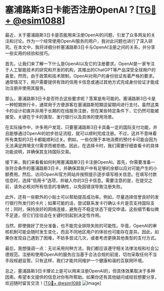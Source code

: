 # 塞浦路斯3日卡能否注册OpenAI？[[TG💪+ @esim1088](https://t.me/s/esim1088)]

最近，关于塞浦路斯3日卡是否能用来注册OpenAI的问题，引发了众多网友的关注和讨论。作为一个经常使用OpenAI服务的用户，我对此问题也进行了深入研究。在本文中，我将详细分析塞浦路斯3日卡与OpenAI注册之间的关系，并分享一些实用的经验和技巧。

首先，让我们来了解一下什么是OpenAI以及它的注册要求。OpenAI是一家专注于人工智能技术的研究和开发的机构，其推出的ChatGPT等产品深受全球用户的喜爱。然而，由于政策和技术限制，OpenAI对用户的身份验证有着严格的要求。通常情况下，用户需要提供有效的信用卡信息或通过其他方式完成身份验证才能成功注册并使用其服务。

那么，塞浦路斯3日卡是否符合这些要求呢？答案是有可能的。塞浦路斯3日卡是一种短期旅行卡，通常用于方便游客在塞浦路斯短期逗留期间进行支付。虽然这类卡的设计初衷并非用于长期的在线服务注册，但在某些特定条件下，它仍然可能被接受。关键在于卡的类型、发行银行以及具体的使用场景。

在实际操作中，许多用户发现，只要塞浦路斯3日卡具备一定的国际支付功能，并且能够通过OpenAI的初步验证流程，就可以顺利完成注册。不过，这并不意味着所有类型的3日卡都能顺利过关。例如，一些仅限于本地消费的预付卡可能会因为无法满足跨境支付需求而被拒绝。因此，在选择卡时，我们需要仔细查看卡的具体功能说明，并确保其支持国际交易。

接下来，我们来看看如何利用塞浦路斯3日卡注册OpenAI。首先，你需要准备一张符合条件的塞浦路斯3日卡，并确保其账户中有足够的余额以应对可能产生的小额费用。然后，访问OpenAI官方网站并按照提示逐步填写相关信息。在填写付款信息时，选择“信用卡”选项，并输入你的3日卡信息。需要注意的是，在提交之前，请务必核对所有信息的准确性，以免因错误导致注册失败。

此外，还有一些额外的小贴士可以帮助提高成功率。例如，尽量选择信誉良好的发行银行所发行的卡片；如果可能的话，尝试联系发卡行确认卡片是否支持国际支付；同时，保持良好的网络连接，避免在不稳定状态下提交申请。这些细节看似微不足道，但它们往往会在关键时刻起到决定性作用。

当然，即使做好了充分准备，也不能完全排除失败的可能性。毕竟，OpenAI的审核机制可能会随时发生变化，而且不同地区用户的体验也可能存在差异。因此，如果你发现自己遇到了困难，不妨多尝试几次，或者考虑更换其他类型的支付方式。

最后，我想强调一点：无论采用何种方法，我们都应该遵守相关法律法规和社会公德规范。注册和使用OpenAI的服务应当基于合法合规的前提，切勿采取任何不当手段规避监管。只有这样，我们才能共同维护一个健康和谐的互联网环境。

总之，塞浦路斯3日卡理论上是可以用来注册OpenAI的，但具体效果取决于多种因素。希望本文提供的信息对你有所帮助。如果你还有其他疑问或经验想要分享，欢迎随时留言交流！[[TG💪+ @esim1088](https://t.me/s/esim1088) ![Image](https://i.postimg.cc/4NQfJmqS/Snipaste-2025-05-13-00-14-12.png)]